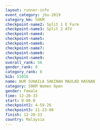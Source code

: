```yaml
---
layout: runner-info 
event_category: jbu-2019 
category_km: 50KM 
checkpoint-name2: Split 1 E Farm 
checkpoint-name3: Split 2 ATV 
checkpoint-name4: 
checkpoint-name5: 
checkpoint-name6: 
checkpoint-name7: 
checkpoint-name8: 
checkpoint-name9: 
overall_rank: 56
gender_rank: 8
category_rank: 8
bib: 53016
name: NUR SUHAILA SAKINAH MAULAD HASNAN
category: 50KM Women Open
gender: Female
time: 12-20-33
start: 0-00.0
checkpoint2: 4-59-26
checkpoint3: 11-23-00
finish: 12-20-33
country: Malaysia
---
```

